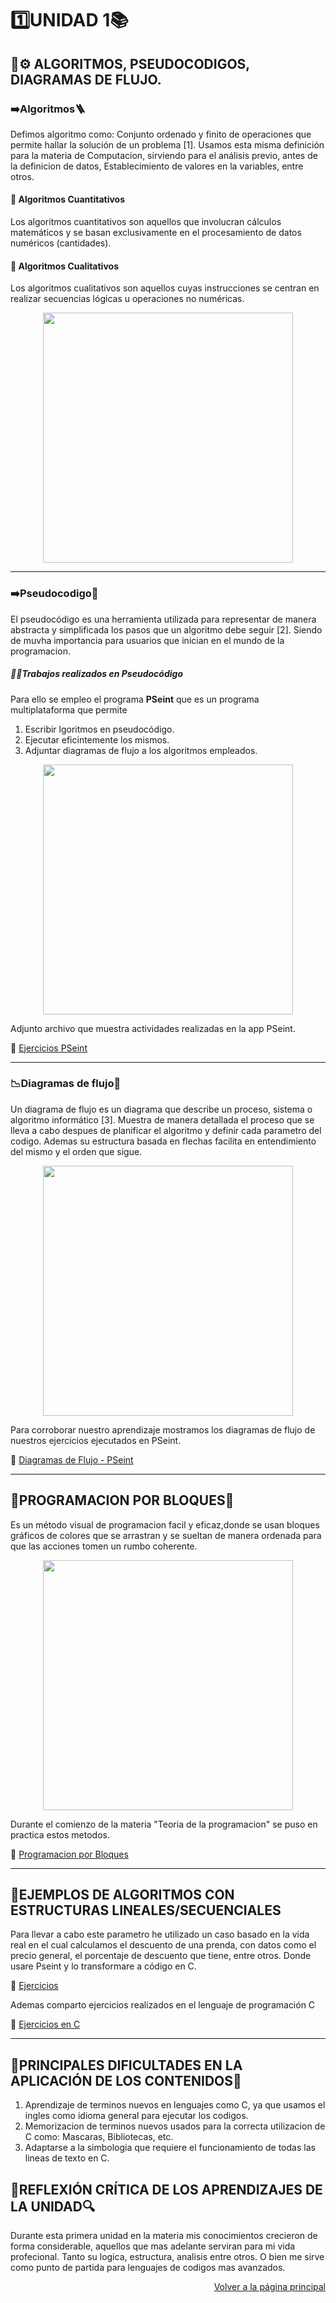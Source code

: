 # 1️⃣UNIDAD 1📚
## 🧠⚙️ ALGORITMOS, PSEUDOCODIGOS, DIAGRAMAS DE FLUJO.

### ➡️Algoritmos🪜
Defimos algoritmo como: Conjunto ordenado y finito de operaciones que permite hallar la solución de un problema [1]. Usamos esta misma definición para la materia de Computacion, sirviendo para el análisis previo, antes de la definicion de datos, Establecimiento de valores en la variables, entre otros.

#### 🔢 Algoritmos Cuantitativos
Los algoritmos cuantitativos son aquellos que involucran cálculos matemáticos y se basan exclusivamente en el procesamiento de datos numéricos (cantidades).
#### 💬 Algoritmos Cualitativos
Los algoritmos cualitativos son aquellos cuyas instrucciones se centran en realizar secuencias lógicas u operaciones no numéricas.

<div align="center">
  <img src="https://www.titonet.com/wp-content/uploads/2021/10/Imagen-destacada-blog.2-30-1300x530.png" width="400">
</div>

---

### ➡️Pseudocodigo📜
El pseudocódigo es una herramienta utilizada para representar de manera abstracta y simplificada los pasos que un algoritmo debe seguir [2]. Siendo de muvha importancia para usuarios que inician en el mundo de la programacion.

##### 📁✅Trabajos realizados en Pseudocódigo
Para ello se empleo el programa **PSeint** que es un programa multiplataforma que permite
1) Escribir lgoritmos en pseudocódigo.
2) Ejecutar eficintemente los mismos.
3) Adjuntar diagramas de flujo a los algoritmos empleados.

<div align="center">
  <img src="https://i.ytimg.com/vi/2UvW_ziPRlM/hqdefault.jpg" width="400">
</div>

Adjunto archivo que muestra actividades realizadas en la app PSeint.

📌 [Ejercicios PSeint](https://drive.google.com/drive/folders/17QheQEfBIS9Ezvk9A3kTxGypchW17sva?usp=sharing)

---

### 📉Diagramas de flujo🧠

Un diagrama de flujo es un diagrama que describe un proceso, sistema o algoritmo informático [3]. Muestra de manera detallada el proceso que se lleva a cabo despues de planificar el algoritmo y definir cada parametro del codigo. Ademas su estructura basada en flechas facilita en entendimiento del mismo y el orden que sigue.

<div align="center">
  <img src="https://tecnologia-informatica.com/wp-content/uploads/2021/06/word-image-3.jpeg" width="400">
</div>

 Para corroborar nuestro aprendizaje mostramos los diagramas de flujo de nuestros ejercicios ejecutados en PSeint.

 📌 [Diagramas de Flujo - PSeint](https://drive.google.com/drive/folders/18dUN0Wn1Gr08Sr0UUEW3hDAabQzOM_PC?usp=sharing)

 ---
 ## 🧱PROGRAMACION POR BLOQUES🧩
Es un método visual de programacion facil y eficaz,donde se usan bloques gráficos de colores que se arrastran y se sueltan de manera ordenada para que las acciones tomen un rumbo coherente.

<div align="center">
  <img src="https://blogger.googleusercontent.com/img/b/R29vZ2xl/AVvXsEgZo0i1LhR4eLvFwxStv9bSmj69YEA_U8V3gWb3LaSt_RX1_Qu56pyArvpL6kIKN4Xqj5kFCtoiJsEcBL8fX1gIIMfxejbUx8ezJrh9RC2Uk49KGxf6Fg92Lm4Qc2c9_f6Ee1p0kJV5Fv8/s1600/bloques.png" width="400">
</div>

Durante el comienzo de la materia "Teoria de la programacion" se puso en practica estos metodos.

📌 [Programacion por Bloques](https://drive.google.com/drive/folders/1LI_jRRE-TeBmFX4k9kCq5gXB3iQAo-t-?usp=sharing)

---

## 🧮EJEMPLOS DE ALGORITMOS CON ESTRUCTURAS LINEALES/SECUENCIALES
Para llevar a cabo este parametro he utilizado un caso basado en la vida real en el cual calculamos el descuento de una prenda, con datos como el precio general, el porcentaje de descuento que tiene, entre otros. Donde usare Pseint y lo transformare a código en C.

📌 [Ejercicios](https://drive.google.com/drive/folders/15evrrCx_uRe3LYr671QAzcNhpFIH1PBP?usp=sharing)

Ademas comparto ejercicios realizados en el lenguaje de programación C

📌 [Ejercicios en C](https://drive.google.com/drive/folders/1Fpr3HlxHp85rScE3oWsy1oygDJMRh75y?usp=sharing)

---

## 🚧PRINCIPALES DIFICULTADES EN LA APLICACIÓN DE LOS CONTENIDOS🔑

1) Aprendizaje de terminos nuevos en lenguajes como C, ya que usamos el ingles como idioma general para ejecutar los codigos.
2) Memorizacion de terminos nuevos usados para la correcta utilizacion de C como: Mascaras, Bibliotecas, etc.
3) Adaptarse a la simbologia que requiere el funcionamiento de todas las lineas de texto en C.

## 🤔REFLEXIÓN CRÍTICA DE LOS APRENDIZAJES DE LA UNIDAD🔍

Durante esta primera unidad en la materia mis conocimientos crecieron de forma considerable, aquellos que mas adelante serviran para mi vida profecional. Tanto su logica, estructura, analisis entre otros. O bien me sirve como punto de partida para lenguajes de codigos mas avanzados.

<p align="right">
  <a href="index.md">Volver a la página principal</a>
</p>

